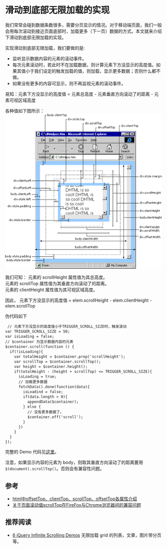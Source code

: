# 滑动到底部无限加载的实现
我们常常会碰到数据条数很多，需要分页显示的情况。对于移动端页面，我们一般会用每次滚动到接近页面底部时，加载更多（下一页）数据的方式。本文就来介绍下滑动到底部无限加载的实现。

实现滑动到底部无限加载，我们要做的是:
* 监听显示数据内容的元素的滚动事件。
* 每次元素滚动时，若此时不在加载数据，则计算元素下方没显示的高度值。如果其值小于我们设定的触发加载的值，则加载，显示更多数据；否则什么都不做。
* 如果没有更多的内容可显示，则不再监视元素的滚动事件。

易知：元素下方没显示的高度值 = 元素总高度 - 元素垂直方向滚动了的距离 - 元素可视区域高度

各种值如下图所示：  
![size-describe](size-describe.gif)

我们可知：
元素的 scrollHeight  属性值为其总高度。  
元素的 scrollTop 属性值为其垂直方向滚动了的距离。  
元素的 clientHeight 属性值为其可视区域高度。  

因此， 元素下方没显示的高度值 = elem.scrollHeight - elem.clientHeight - elem.scrollTop

伪代码如下
```
 // 元素下方没显示的高度值小于TRIGGER_SCROLL_SIZE时，触发滚动
var TRIGGER_SCROLL_SIZE = 50;
var isLoading = false;
// $container 为显示数据内容的元素
$container.scroll(function () {
  if(!isLoading){
    var totalHeight = $container.prop('scrollHeight');
    var scrollTop = $container.scrollTop();
    var height = $container.height();
    if(totalHeight - (height + scrollTop) <= TRIGGER_SCROLL_SIZE){
      isLoading = true;
      // 加载更多数据
      fetchData().done(function(data){
        isLoadind = false;
        if(data.length > 0){
          appendData($container);
        } else {
          // 没有更多数据了。
          $container.off('scroll');
        }
      })
    }
  }
});

```

完整的 Demo 代码见[这里](demo.html)。

注意，如果显示内容的元素为 body，则取其垂直方向滚动了的距离要用 `$(document).scrollTop()`。否则会有兼容性问题。


## 参考
* [html中offsetTop、clientTop、scrollTop、offsetTop各属性介绍](http://blog.csdn.net/fswan/article/details/17238933)
* [关于页面滚动值scrollTop在FireFox与Chrome浏览器间的兼容问题](http://www.cnblogs.com/xxcanghai/p/5015712.html)


## 推荐阅读
* [6 jQuery Infinite Scrolling Demos](http://www.sitepoint.com/jquery-infinite-scrolling-demos/) 无限加载 grid 的列表，文章，图片带分页等。
